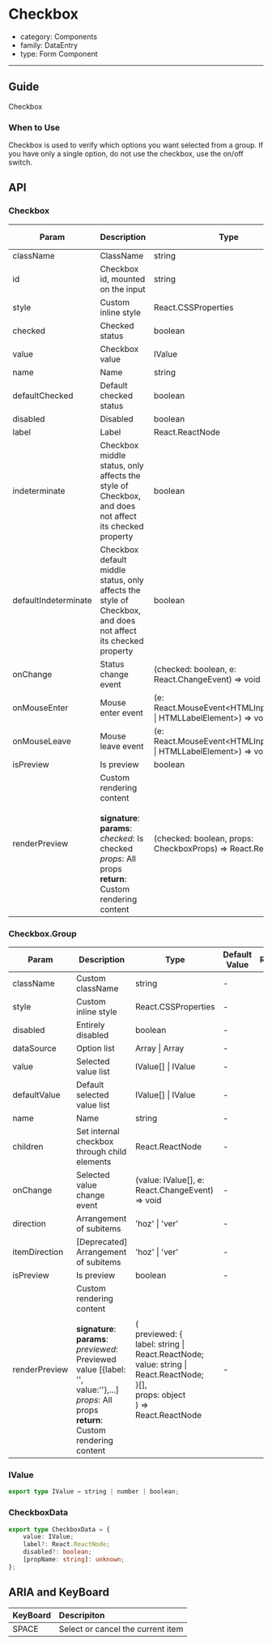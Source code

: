 # Checkbox

-   category: Components
-   family: DataEntry
-   type: Form Component

---

## Guide

Checkbox

### When to Use

Checkbox is used to verify which options you want selected from a group. If you have only a single option, do not use the checkbox, use the on/off switch.

## API

### Checkbox

| Param                | Description                                                                                                                                                    | Type                                                                | Default Value | Required | Supported Version |
| -------------------- | -------------------------------------------------------------------------------------------------------------------------------------------------------------- | ------------------------------------------------------------------- | ------------- | -------- | ----------------- |
| className            | ClassName                                                                                                                                                      | string                                                              | -             |          | -                 |
| id                   | Checkbox id, mounted on the input                                                                                                                              | string                                                              | -             |          | -                 |
| style                | Custom inline style                                                                                                                                            | React.CSSProperties                                                 | -             |          | -                 |
| checked              | Checked status                                                                                                                                                 | boolean                                                             | -             |          | -                 |
| value                | Checkbox value                                                                                                                                                 | IValue                                                              | -             |          | -                 |
| name                 | Name                                                                                                                                                           | string                                                              | -             |          | -                 |
| defaultChecked       | Default checked status                                                                                                                                         | boolean                                                             | false         |          | -                 |
| disabled             | Disabled                                                                                                                                                       | boolean                                                             | -             |          | -                 |
| label                | Label                                                                                                                                                          | React.ReactNode                                                     | -             |          | -                 |
| indeterminate        | Checkbox middle status, only affects the style of Checkbox, and does not affect its checked property                                                           | boolean                                                             | -             |          | -                 |
| defaultIndeterminate | Checkbox default middle status, only affects the style of Checkbox, and does not affect its checked property                                                   | boolean                                                             | false         |          | -                 |
| onChange             | Status change event                                                                                                                                            | (checked: boolean, e: React.ChangeEvent<HTMLInputElement>) => void  | -             |          | -                 |
| onMouseEnter         | Mouse enter event                                                                                                                                              | (e: React.MouseEvent<HTMLInputElement \| HTMLLabelElement>) => void | -             |          | -                 |
| onMouseLeave         | Mouse leave event                                                                                                                                              | (e: React.MouseEvent<HTMLInputElement \| HTMLLabelElement>) => void | -             |          | -                 |
| isPreview            | Is preview                                                                                                                                                     | boolean                                                             | false         |          | 1.19              |
| renderPreview        | Custom rendering content<br/><br/>**signature**:<br/>**params**:<br/>_checked_: Is checked<br/>_props_: All props<br/>**return**:<br/>Custom rendering content | (checked: boolean, props: CheckboxProps) => React.ReactNode         | -             |          | 1.19              |

### Checkbox.Group

| Param         | Description                                                                                                                                                                                         | Type                                                                                                                                                     | Default Value | Required | Supported Version |
| ------------- | --------------------------------------------------------------------------------------------------------------------------------------------------------------------------------------------------- | -------------------------------------------------------------------------------------------------------------------------------------------------------- | ------------- | -------- | ----------------- |
| className     | Custom className                                                                                                                                                                                    | string                                                                                                                                                   | -             |          | -                 |
| style         | Custom inline style                                                                                                                                                                                 | React.CSSProperties                                                                                                                                      | -             |          | -                 |
| disabled      | Entirely disabled                                                                                                                                                                                   | boolean                                                                                                                                                  | -             |          | -                 |
| dataSource    | Option list                                                                                                                                                                                         | Array<IValue> \| Array<CheckboxData>                                                                                                                     | -             |          | -                 |
| value         | Selected value list                                                                                                                                                                                 | IValue[] \| IValue                                                                                                                                       | -             |          | -                 |
| defaultValue  | Default selected value list                                                                                                                                                                         | IValue[] \| IValue                                                                                                                                       | -             |          | -                 |
| name          | Name                                                                                                                                                                                                | string                                                                                                                                                   | -             |          | -                 |
| children      | Set internal checkbox through child elements                                                                                                                                                        | React.ReactNode                                                                                                                                          | -             |          | -                 |
| onChange      | Selected value change event                                                                                                                                                                         | (value: IValue[], e: React.ChangeEvent<HTMLInputElement>) => void                                                                                        | -             |          | -                 |
| direction     | Arrangement of subitems                                                                                                                                                                             | 'hoz' \| 'ver'                                                                                                                                           | -             |          | -                 |
| itemDirection | [Deprecated] Arrangement of subitems                                                                                                                                                                | 'hoz' \| 'ver'                                                                                                                                           | -             |          | -                 |
| isPreview     | Is preview                                                                                                                                                                                          | boolean                                                                                                                                                  | -             |          | 1.19              |
| renderPreview | Custom rendering content<br/><br/>**signature**:<br/>**params**:<br/>_previewed_: Previewed value [\{label: '', value:''\},...]<br/>_props_: All props<br/>**return**:<br/>Custom rendering content | (<br/> previewed: {<br/> label: string \| React.ReactNode;<br/> value: string \| React.ReactNode;<br/> }[],<br/> props: object<br/> ) => React.ReactNode | -             |          | 1.19              |

### IValue

```typescript
export type IValue = string | number | boolean;
```

### CheckboxData

```typescript
export type CheckboxData = {
    value: IValue;
    label?: React.ReactNode;
    disabled?: boolean;
    [propName: string]: unknown;
};
```

## ARIA and KeyBoard

| KeyBoard | Descripiton                       |
| :------- | :-------------------------------- |
| SPACE    | Select or cancel the current item |
